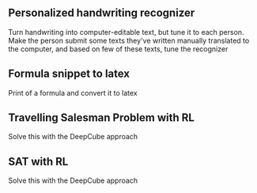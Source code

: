 ## Personalized handwriting recognizer
Turn handwriting into computer-editable text, but tune it to each person. Make the person submit some texts they've written manually translated to the computer, and based on few of these texts, tune the recognizer

## Formula snippet to latex
Print of a formula and convert it to latex

## Travelling Salesman Problem with RL
Solve this with the DeepCube approach

## SAT with RL
Solve this with the DeepCube approach